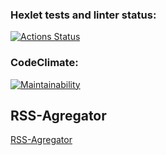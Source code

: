 ### Hexlet tests and linter status:

[![Actions Status](https://github.com/Starodubtcev/frontend-project-11/workflows/hexlet-check/badge.svg)](https://github.com/Starodubtcev/frontend-project-11/actions)

### CodeClimate:

[![Maintainability](https://api.codeclimate.com/v1/badges/712617167c89de40e4aa/maintainability)](https://codeclimate.com/github/Starodubtcev/frontend-project-11/maintainability)

## RSS-Agregator

[RSS-Agregator](https://frontend-project-11-cyan.vercel.app/)
